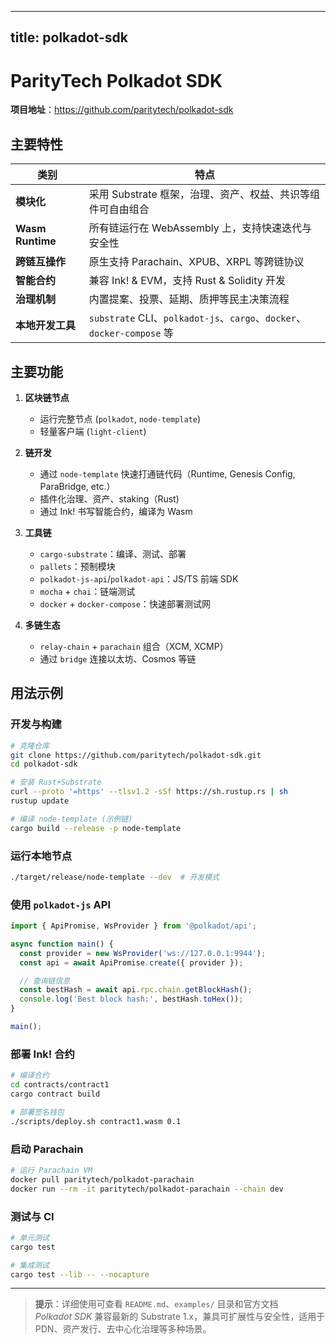 
---
title: polkadot-sdk
---


# ParityTech Polkadot SDK

**项目地址**：<https://github.com/paritytech/polkadot-sdk>

## 主要特性

| 类别 | 特点 |
|------|------|
| **模块化** | 采用 Substrate 框架，治理、资产、权益、共识等组件可自由组合 |
| **Wasm Runtime** | 所有链运行在 WebAssembly 上，支持快速迭代与安全性 |
| **跨链互操作** | 原生支持 Parachain、XPUB、XRPL 等跨链协议 |
| **智能合约** | 兼容 Ink! & EVM，支持 Rust & Solidity 开发 |
| **治理机制** | 内置提案、投票、延期、质押等民主决策流程 |
| **本地开发工具** | `substrate` CLI、`polkadot-js`、`cargo`、`docker`、`docker-compose` 等 |

## 主要功能

1. **区块链节点**  
   - 运行完整节点 (`polkadot`, `node-template`)
   - 轻量客户端 (`light-client`)

2. **链开发**  
   - 通过 `node-template` 快速打通链代码（Runtime, Genesis Config, ParaBridge, etc.）
   - 插件化治理、资产、staking（Rust)
   - 通过 Ink! 书写智能合约，编译为 Wasm

3. **工具链**  
   - `cargo-substrate`：编译、测试、部署
   - `pallets`：预制模块
   - `polkadot-js-api`/`polkadot-api`：JS/TS 前端 SDK
   - `mocha` + `chai`：链端测试
   - `docker` + `docker-compose`：快速部署测试网

4. **多链生态**  
   - `relay-chain` + `parachain` 组合（XCM, XCMP）
   - 通过 `bridge` 连接以太坊、Cosmos 等链

## 用法示例

### 开发与构建

```bash
# 克隆仓库
git clone https://github.com/paritytech/polkadot-sdk.git
cd polkadot-sdk

# 安装 Rust+Substrate
curl --proto '=https' --tlsv1.2 -sSf https://sh.rustup.rs | sh
rustup update

# 编译 node-template (示例链)
cargo build --release -p node-template
```

### 运行本地节点

```bash
./target/release/node-template --dev  # 开发模式
```

### 使用 `polkadot-js` API

```js
import { ApiPromise, WsProvider } from '@polkadot/api';

async function main() {
  const provider = new WsProvider('ws://127.0.0.1:9944');
  const api = await ApiPromise.create({ provider });

  // 查询链信息
  const bestHash = await api.rpc.chain.getBlockHash();
  console.log('Best block hash:', bestHash.toHex());
}

main();
```

### 部署 Ink! 合约

```bash
# 编译合约
cd contracts/contract1
cargo contract build

# 部署签名钱包
./scripts/deploy.sh contract1.wasm 0.1
```

### 启动 Parachain

```bash
# 运行 Parachain VM
docker pull paritytech/polkadot-parachain
docker run --rm -it paritytech/polkadot-parachain --chain dev
```

### 测试与 CI

```bash
# 单元测试
cargo test

# 集成测试
cargo test --lib -- --nocapture
```

---

> **提示**：详细使用可查看 `README.md`、`examples/` 目录和官方文档  
> *Polkadot SDK* 兼容最新的 Substrate 1.x，兼具可扩展性与安全性，适用于 PDN、资产发行、去中心化治理等多种场景。
